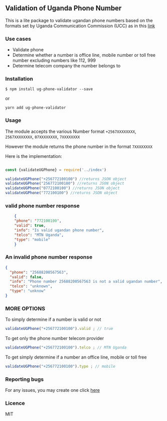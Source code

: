 ## Validation of Uganda Phone Number

This is a lite package to validate ugandan phone numbers based on the formats set by Uganda Communication Commission (UCC)  as in this [link](https://www.ucc.co.ug/files/downloads/The%20Uganda%20National%20Numbering%20Plan%20%28Under%20review%29.pdf)

### Use cases
- Validate phone
- Determine whether a number is office line, mobile number or toll free number excluding numbers like 112, 999
- Determine telecom company the number belongs to

### Installation 

```
$ npm install ug-phone-validator --save
```
or 

```
yarn add ug-phone-validator
```

### Usage 
The module accepts the various Number format
`+2567XXXXXXXX`, `2567XXXXXXXX`, `07XXXXXXXX`, `7XXXXXXXX`

However the module returns the phone number in the format
`7XXXXXXXX`


Here is the implementation:

```js

const {validateUGPhone} = require('../index')

validateUGPhone("+256772100100") //returns JSON object
validateUGPhone("256772100100") //returns JSON object
validateUGPhone("0772100100") //returns JSON object
validateUGPhone("772100100") //returns JSON object

```

### valid phone number response
```JSON
    {
    "phone": '772100100',
    "valid": true,
    "info": "Is valid ugandan phone number",
    "telco": "MTN Uganda",
    "type": "mobile"
    }

```

### An invalid phone number response
```JSON
{
  "phone": "25688200567563",
  "valid": false,
  "info": "Phone number 25688200567563 is not a valid ugandan number",
  "telco": "unknown",
  "type": "unknow"
}

```
### MORE OPTIONS 

To simply determine if a number is valid or not

```js 
validateUGPhone("+256772100100").valid ; // true 
```

To get only the phone number telecom provider

```js 
validateUGPhone("+256772100100").telco ; // MTN Uganda 
```

To get simply determine if a number an office line, mobile or toll free

```js 
validateUGPhone("+256772100100").type ; // mobile 
```


### Reporting bugs 
For any issues, you may create one click [here](https://github.com/alexxsanya/ug-phone-validator/issues)


### Licence

MIT 